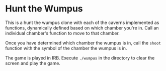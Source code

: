    
Hunt the Wumpus
===============

This is a hunt the wumpus clone with each of the caverns implemented as functions, dynamically defined based on which chamber you're in. Call an individual chamber's function to move to that chamber.

Once you have determined which chamber the wumpus is in, call the `shoot` function with the symbol of the chamber the wumpus is in.

The game is played in IRB. Execute `./wumpus` in the directory to clear the screen and play the game.
